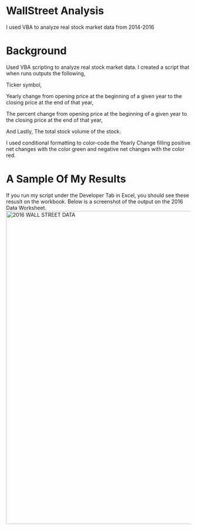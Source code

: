 # WallStreet Analysis 

I used VBA to analyze real stock market data from 2014-2016

# Background 
Used VBA scripting to analyze real stock market data. I created a script that when runs outputs the following, 

Ticker symbol,

Yearly change from opening price at the beginning of a given year to the closing price at the end of that year,

The percent change from opening price at the beginning of a given year to the closing price at the end of that year,

And Lastly, The total stock volume of the stock.

I used conditional formatting to color-code the Yearly Change filling positive net changes with the color green and negative net changes with the color red. 

# A Sample Of My Results

If you run my script under the Developer Tab in Excel, you should see these resuslt on the workbook. Below is a screenshot of the output on the 2016 Data Worksheet. 
<img width="853" alt="2016 WALL STREET DATA" src="https://user-images.githubusercontent.com/86134771/137535256-349e5c5a-88dc-4578-8656-dd76662c0cfa.png">
